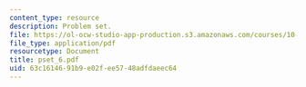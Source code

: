 ```yaml
---
content_type: resource
description: Problem set.
file: https://ol-ocw-studio-app-production.s3.amazonaws.com/courses/10-492-1-integrated-chemical-engineering-topics-i-process-control-by-design-fall-2004/63c1614691b9e02fee5748adfdaeec64_pset_6.pdf
file_type: application/pdf
resourcetype: Document
title: pset_6.pdf
uid: 63c16146-91b9-e02f-ee57-48adfdaeec64
---
```

